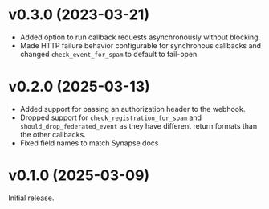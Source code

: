 # v0.3.0 (2023-03-21)

* Added option to run callback requests asynchronously without blocking.
* Made HTTP failure behavior configurable for synchronous callbacks and changed
  `check_event_for_spam` to default to fail-open.

# v0.2.0 (2025-03-13)

* Added support for passing an authorization header to the webhook.
* Dropped support for `check_registration_for_spam` and `should_drop_federated_event`
  as they have different return formats than the other callbacks.
* Fixed field names to match Synapse docs

# v0.1.0 (2025-03-09)

Initial release.
